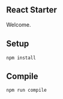 React Starter
---

Welcome.



Setup
---

```
npm install
```



Compile
---

```
npm run compile
```
